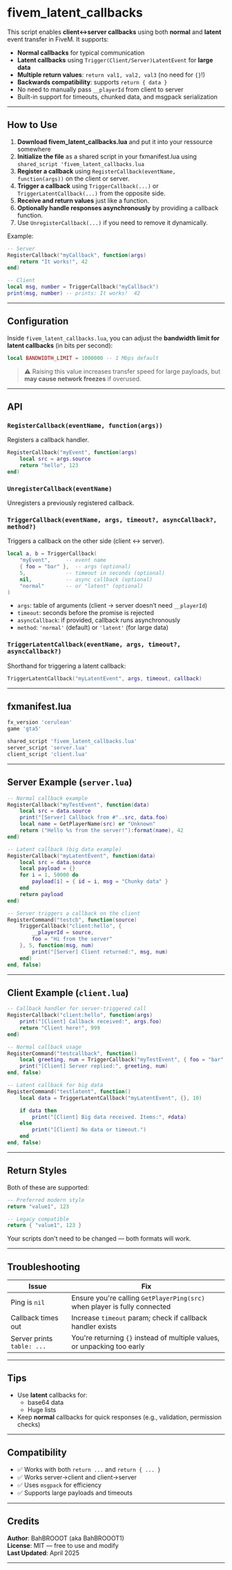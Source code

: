 # fivem_latent_callbacks

This script enables **client↔server callbacks** using both **normal** and **latent** event transfer in FiveM. It supports:

- **Normal callbacks** for typical communication  
- **Latent callbacks** using `Trigger(Client/Server)LatentEvent` for **large data**  
- **Multiple return values**: `return val1, val2, val3` (no need for `{}`!)  
- **Backwards compatibility**: supports `return { data }`  
- No need to manually pass `__playerId` from client to server  
- Built-in support for timeouts, chunked data, and msgpack serialization  

---

## How to Use

1. **Download fivem_latent_callbacks.lua** and put it into your ressource somewhere
2. **Initialize the file** as a shared script in your fxmanifest.lua using `shared_script 'fivem_latent_callbacks.lua`
3. **Register a callback** using `RegisterCallback(eventName, function(args))` on the client or server.  
4. **Trigger a callback** using `TriggerCallback(...)` or `TriggerLatentCallback(...)` from the opposite side.  
5. **Receive and return values** just like a function.  
6. **Optionally handle responses asynchronously** by providing a callback function.  
7. Use `UnregisterCallback(...)` if you need to remove it dynamically.

Example:
```lua
-- Server
RegisterCallback("myCallback", function(args)
    return "It works!", 42
end)

-- Client
local msg, number = TriggerCallback("myCallback")
print(msg, number) -- prints: It works!  42
```

---

## Configuration

Inside `fivem_latent_callbacks.lua`, you can adjust the **bandwidth limit for latent callbacks** (in bits per second):

```lua
local BANDWIDTH_LIMIT = 1000000 -- 1 Mbps default
```

> ⚠️ Raising this value increases transfer speed for large payloads, but **may cause network freezes** if overused.

---

## API

### `RegisterCallback(eventName, function(args))`

Registers a callback handler.

```lua
RegisterCallback("myEvent", function(args)
    local src = args.source
    return "hello", 123
end)
```

### `UnregisterCallback(eventName)`

Unregisters a previously registered callback.

### `TriggerCallback(eventName, args, timeout?, asyncCallback?, method?)`

Triggers a callback on the other side (client ↔ server).

```lua
local a, b = TriggerCallback(
    "myEvent",     -- event name
    { foo = "bar" },  -- args (optional)
    5,             -- timeout in seconds (optional)
    nil,           -- async callback (optional)
    "normal"       -- or "latent" (optional)
)
```

- `args`: table of arguments (client → server doesn’t need `__playerId`)  
- `timeout`: seconds before the promise is rejected  
- `asyncCallback`: if provided, callback runs asynchronously  
- `method`: `'normal'` (default) or `'latent'` (for large data)

### `TriggerLatentCallback(eventName, args, timeout?, asyncCallback?)`

Shorthand for triggering a latent callback:

```lua
TriggerLatentCallback("myLatentEvent", args, timeout, callback)
```

---

## fxmanifest.lua

```lua
fx_version 'cerulean'
game 'gta5'

shared_script 'fivem_latent_callbacks.lua'
server_script 'server.lua'
client_script 'client.lua'
```

---

## Server Example (`server.lua`)

```lua
-- Normal callback example
RegisterCallback("myTestEvent", function(data)
    local src = data.source
    print("[Server] Callback from #"..src, data.foo)
    local name = GetPlayerName(src) or "Unknown"
    return ("Hello %s from the server!"):format(name), 42
end)

-- Latent callback (big data example)
RegisterCallback("myLatentEvent", function(data)
    local src = data.source
    local payload = {}
    for i = 1, 50000 do
        payload[i] = { id = i, msg = "Chunky data" }
    end
    return payload
end)

-- Server triggers a callback on the client
RegisterCommand("testcb", function(source)
    TriggerCallback("client:hello", {
        __playerId = source,
        foo = "Hi from the server"
    }, 5, function(msg, num)
        print("[Server] Client returned:", msg, num)
    end)
end, false)
```

---

## Client Example (`client.lua`)

```lua
-- Callback handler for server-triggered call
RegisterCallback("client:hello", function(args)
    print("[Client] Callback received:", args.foo)
    return "Client here!", 999
end)

-- Normal callback usage
RegisterCommand("testcallback", function()
    local greeting, num = TriggerCallback("myTestEvent", { foo = "bar" }, 5)
    print("[Client] Server replied:", greeting, num)
end, false)

-- Latent callback for big data
RegisterCommand("testlatent", function()
    local data = TriggerLatentCallback("myLatentEvent", {}, 10)

    if data then
        print("[Client] Big data received. Items:", #data)
    else
        print("[Client] No data or timeout.")
    end
end, false)
```

---

## Return Styles

Both of these are supported:

```lua
-- Preferred modern style
return "value1", 123

-- Legacy compatible
return { "value1", 123 }
```

Your scripts don't need to be changed — both formats will work.

---

## Troubleshooting

| Issue                         | Fix                                                                 |
|------------------------------|----------------------------------------------------------------------|
| Ping is `nil`                | Ensure you're calling `GetPlayerPing(src)` when player is fully connected |
| Callback times out           | Increase `timeout` param; check if callback handler exists          |
| Server prints `table: ...`   | You're returning `{}` instead of multiple values, or unpacking too early |

---

## Tips

- Use **latent** callbacks for:
  - base64 data
  - Huge lists
- Keep **normal** callbacks for quick responses (e.g., validation, permission checks)

---

## Compatibility

- ✅ Works with both `return ...` and `return { ... }`  
- ✅ Works server→client and client→server  
- ✅ Uses `msgpack` for efficiency  
- ✅ Supports large payloads and timeouts  

---

## Credits

**Author**: BahBROOOT (aka BahBROOOT1)  
**License**: MIT — free to use and modify  
**Last Updated**: April 2025

---